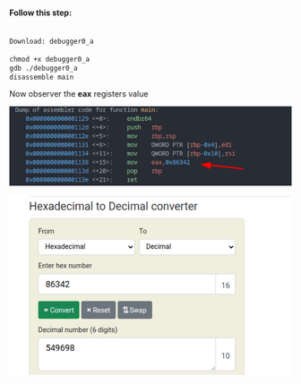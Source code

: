 #### Follow this step:

```

Download: debugger0_a

chmod +x debugger0_a
gdb ./debugger0_a
disassemble main
```

Now observer the **eax** registers value

![1745748936746](image/README/1745748936746.png)

![1745749435031](image/README/1745749435031.png)
